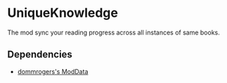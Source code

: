 # UniqueKnowledge

The mod sync your reading progress across all instances of same books.

## Dependencies

- [dommrogers's ModData](https://github.com/dommrogers/ModData/)
